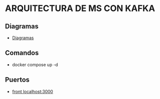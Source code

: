 # **ARQUITECTURA DE MS CON KAFKA**

## **Diagramas**

- [Diagramas]((https://miro.com/welcomeonboard/a3dXYmtpaVpZcVhzaWNWaDZlYUVEd1dvS2I0SFVlekhwbGkxdlJnUE9sVEgxWFczb0FDZW56WVdFR2VYajltdnwzNDU4NzY0NTM0Mjk4NTg0NjA0fDI=?share_link_id=519012505508))

## **Comandos**

- docker compose up -d 


## **Puertos**

- [front localhost:3000](http://localhost:3000)
